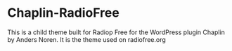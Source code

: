 # Chaplin-RadioFree
This is a child theme built for Radiop Free for the WordPress plugin Chaplin by Anders Noren.  It is the theme used on radiofree.org
